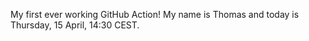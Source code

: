 My first ever working GitHub Action!
My name is Thomas and today is Thursday, 15 April, 14:30 CEST. 
